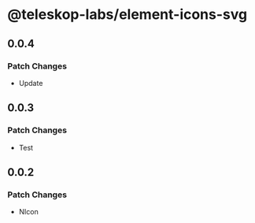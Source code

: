 # @teleskop-labs/element-icons-svg

## 0.0.4

### Patch Changes

- Update

## 0.0.3

### Patch Changes

- Test

## 0.0.2

### Patch Changes

- NIcon
